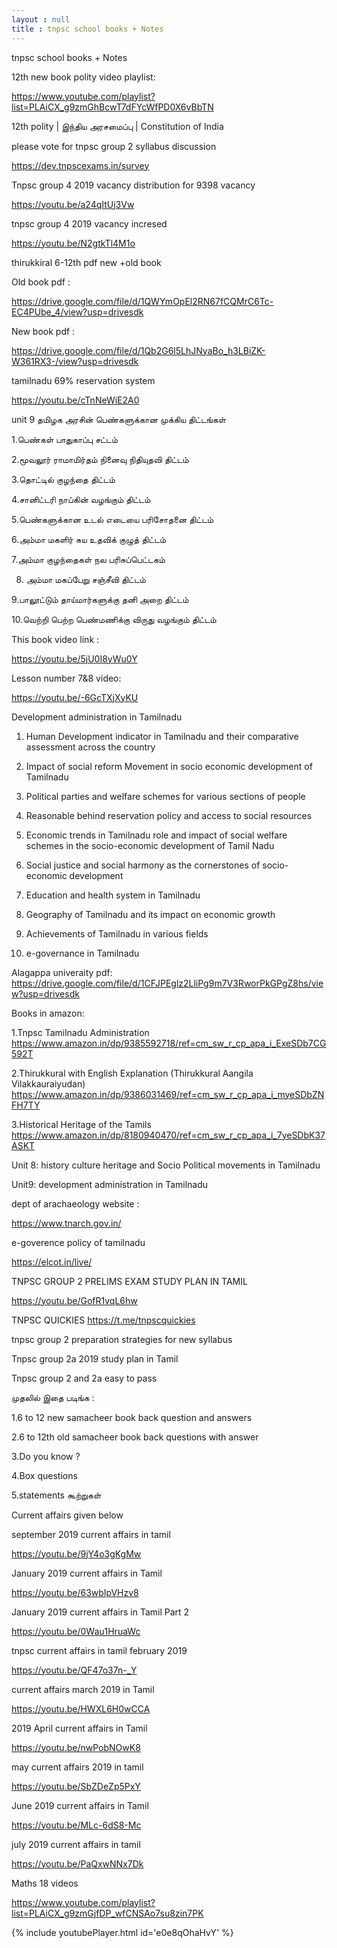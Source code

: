 ```yaml
---
layout : null
title : tnpsc school books + Notes
---
```


tnpsc school books + Notes

12th new book polity video playlist:

https://www.youtube.com/playlist?list=PLAiCX_g9zmGhBcwT7dFYcWfPD0X6vBbTN

12th polity | இந்திய அரசமைப்பு | Constitution of India

please vote for tnpsc group 2 syllabus discussion

https://dev.tnpscexams.in/survey

Tnpsc group 4 2019 vacancy distribution for 9398 vacancy

https://youtu.be/a24qItUj3Vw

tnpsc group 4  2019 vacancy incresed

https://youtu.be/N2gtkTl4M1o

thirukkiral 6-12th pdf new +old book

Old book pdf :

https://drive.google.com/file/d/1QWYmOpEl2RN67fCQMrC6Tc-EC4PUbe_4/view?usp=drivesdk

New book pdf :

https://drive.google.com/file/d/1Qb2G6l5LhJNyaBo_h3LBiZK-W361RX3-/view?usp=drivesdk

tamilnadu 69% reservation system

https://youtu.be/cTnNeWiE2A0

unit 9 தமிழக அரசின் பெண்களுக்கான முக்கிய திட்டங்கள்

1.பெண்கள் பாதுகாப்பு சட்டம்

 2.மூவலூர் ராமாமிர்தம் நினைவு நிதியுதவி திட்டம் 

3.தொட்டில் குழந்தை திட்டம் 

4.சானிட்டரி நாப்கின் வழங்கும் திட்டம்  

5.பெண்களுக்கான உடல் எடையை பரிசோதனை திட்டம் 

6.அம்மா மகளிர் சுய உதவிக் குழுத் திட்டம் 

7.அம்மா குழந்தைகள் நல பரிசுப்பெட்டகம்

8. அம்மா மகப்பேறு சஞ்சீவி திட்டம் 

9.பாலூட்டும் தாய்மார்களுக்கு தனி அறை திட்டம்

 10.வெற்றி பெற்ற பெண்மணிக்கு விருது வழங்கும் திட்டம்

This book video link :

https://youtu.be/5jU0I8yWu0Y

Lesson number 7&8 video:

https://youtu.be/-6GcTXjXyKU

Development administration in Tamilnadu

1. Human Development indicator in Tamilnadu and their comparative assessment across the country

2. Impact of social reform Movement in socio economic development of Tamilnadu

3. Political parties and welfare schemes for various sections of people

4. Reasonable behind reservation policy and access to social resources

5. Economic trends in Tamilnadu role and impact of social welfare schemes in the socio-economic development of Tamil Nadu

6. Social justice and social harmony as the cornerstones of socio-economic development

7. Education and health system in Tamilnadu

8. Geography of Tamilnadu and its impact on economic growth

9. Achievements of Tamilnadu in various fields

10. e-governance in Tamilnadu

Alagappa univeraity pdf:
https://drive.google.com/file/d/1CFJPEglz2LliPg9m7V3RworPkGPgZ8hs/view?usp=drivesdk

Books in amazon:

1.Tnpsc Tamilnadu Administration https://www.amazon.in/dp/9385592718/ref=cm_sw_r_cp_apa_i_ExeSDb7CG592T

2.Thirukkural with English Explanation (Thirukkural Aangila Vilakkauraiyudan) https://www.amazon.in/dp/9386031469/ref=cm_sw_r_cp_apa_i_myeSDbZNFH7TY

3.Historical Heritage of the Tamils https://www.amazon.in/dp/8180940470/ref=cm_sw_r_cp_apa_i_7yeSDbK37ASKT

Unit 8: history culture heritage and Socio Political movements in Tamilnadu

Unit9: development administration in Tamilnadu

dept of arachaeology website :

https://www.tnarch.gov.in/

e-goverence policy of tamilnadu

https://elcot.in/live/


TNPSC GROUP 2 PRELIMS EXAM STUDY PLAN IN TAMIL

https://youtu.be/GofR1vqL6hw

TNPSC QUICKIES
https://t.me/tnpscquickies

tnpsc group 2 preparation strategies for new syllabus

Tnpsc group 2a 2019 study plan in Tamil

Tnpsc group 2 and 2a easy to pass

முதலில் இதை படிங்க :

1.6 to 12 new samacheer book back question and answers

2.6 to 12th old samacheer book back questions with answer

3.Do you know ?

4.Box questions

5.statements கூற்றுகள்

Current affairs given below 

september 2019 current affairs in tamil

https://youtu.be/9jY4o3gKgMw

January 2019 current affairs in Tamil

https://youtu.be/63wbIpVHzv8

January 2019 current affairs in Tamil Part 2

https://youtu.be/0Wau1HruaWc

tnpsc current affairs in tamil february 2019

https://youtu.be/QF47o37n-_Y

current affairs march 2019 in Tamil

https://youtu.be/HWXL6H0wCCA

2019 April current affairs in Tamil

https://youtu.be/nwPobNOwK8

may current affairs 2019 in tamil

https://youtu.be/SbZDeZp5PxY

June 2019 current affairs in Tamil

https://youtu.be/MLc-6dS8-Mc

july 2019 current affairs in tamil

https://youtu.be/PaQxwNNx7Dk

Maths 18 videos

https://www.youtube.com/playlist?list=PLAiCX_g9zmGjfDP_wfCNSAo7su8zin7PK



{% include youtubePlayer.html id='e0e8qOhaHvY' %}
